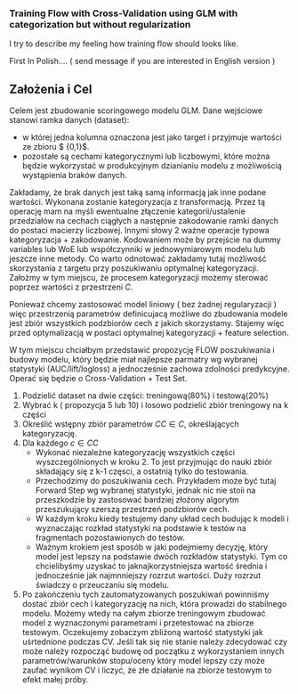 ### Training Flow with Cross-Validation using GLM with categorization but without regularization 

I try to describe my feeling how training flow should looks like.

First In Polish.... ( send message if you are interested in English version )

## Założenia i Cel

Celem jest zbudowanie scoringowego modelu GLM. 
Dane wejściowe stanowi ramka danych (dataset):
  - w której jedna kolumna oznaczona jest jako target i przyjmuje wartości ze zbioru $ \{0,1\}$.
  - pozostałe są cechami kategorycznymi lub liczbowymi, które można będzie wykorzystać w produkcyjnym dzianianiu modelu z możliwością wystąpienia braków danych.
  
Zakładamy, że brak danych jest taką samą informacją jak inne podane wartości.
Wykonana zostanie kategoryzacja z transformacją. Przez tą operację mam na myśli ewentualne złączenie kategorii/ustalenie przedziałów na cechach ciągłych a następnie zakodowanie ramki danych do postaci macierzy liczbowej. Innymi słowy 2 ważne operacje typowa kategoryzacja + zakodowanie. Kodowaniem może by przejście na dummy variables lub WoE lub współczynniki w jednowymiarowym modelu lub jeszcze inne metody. Co warto odnotować zakładamy tutaj możliwość skorzystania z targetu przy poszukiwaniu optymalnej kategoryzacji. Założmy w tym miejscu, że procesem kategoryzacji możemy sterować poprzez wartości z przestrzeni $C$.

Ponieważ chcemy zastosować model liniowy ( bez żadnej regularyzacji ) więc przestrzenią parametrów definicujacą możliwe do zbudowania modele jest zbiór wszystkich podzbiorów cech z jakich skorzystamy. 
Stajemy więc przed optymalizacją w postaci optymalnej kategoryzacji + feature selection.

W tym miejscu chciałbym przedstawić propozycję FLOW poszukiwania i budowy modelu, który będzie miał najlepsze parmatry wg wybranej statystyki (AUC/lift/logloss) a jednocześnie zachowa zdolności predykcyjne. Operać się będzie o Cross-Validation + Test Set.

1. Podzielić dataset na dwie części: treningową(80%) i testową(20%)
2. Wybrać k ( propozycja 5 lub 10) i losowo podzielić zbiór treningowy na k części
3. Określić wstępny zbiór parametrów $CC \in C$, określających kategoryzację.
4. Dla każdego $c \in CC$
    - Wykonać niezależne kategoryzację wszystkich części wyszczególnionych w kroku 2. To jest przyjmując do nauki zbiór składający się z k-1 częsci, a ostatnią tylko do testowania.
    - Przechodzimy do poszukiwania cech. Przykładem może być tutaj Forward Step wg wybranej statystyki, jednak nic nie stoii na przeszkodzie by zastosować bardziej złożony algorytm przeszukujący szerszą przestrzeń podzbiorów cech. 
    - W każdym kroku kiedy testujemy dany układ cech budując k modeli i  wyznaczając rozkład statystyki na podstawie k testów na fragmentach pozostawionych do testów.
    - Ważnym krokiem jest sposób w jaki podejmiemy decyzję, który model jest lepszy na podstawie dwóch rozkładów statystyki. Tym co chcielibyśmy uzyskać to jaknajkorzystniejsza wartość średnia i jednocześnie jak najmnniejszy rozrzut wartości. Duży rozrzut świadczy o przeuczaniu się modelu.
5. Po zakończeniu tych zautomatyzowanych poszukiwań powinniśmy dostać zbiór cech i kategoryzację na nich, która prowadzi do stabilnego modelu. Możemy wtedy na całym zbiorze treningowym zbudować model z wyznaczonymi parametrami i przetestować na zbiorze testowym. Oczekujemy zobaczym zbliżoną wartość statystyki jak uśrtednione podczas CV. Jeśli tak się nie stanie należy zdecydować czy może należy rozpocząć budowę od początku z wykorzystaniem innych parametrów/warunków stopu/oceny który model lepszy czy może zaufać wynikom CV i liczyć, że złe działanie na zbiorze testowym to efekt małej próby.
